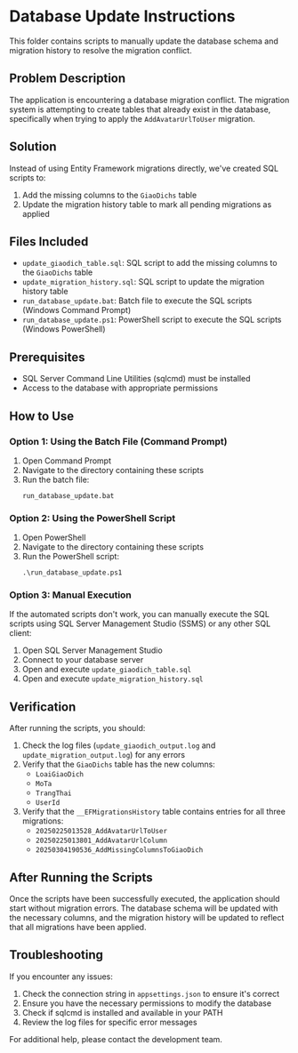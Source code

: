 # Database Update Instructions

This folder contains scripts to manually update the database schema and migration history to resolve the migration conflict.

## Problem Description

The application is encountering a database migration conflict. The migration system is attempting to create tables that already exist in the database, specifically when trying to apply the `AddAvatarUrlToUser` migration.

## Solution

Instead of using Entity Framework migrations directly, we've created SQL scripts to:

1. Add the missing columns to the `GiaoDichs` table
2. Update the migration history table to mark all pending migrations as applied

## Files Included

- `update_giaodich_table.sql`: SQL script to add the missing columns to the `GiaoDichs` table
- `update_migration_history.sql`: SQL script to update the migration history table
- `run_database_update.bat`: Batch file to execute the SQL scripts (Windows Command Prompt)
- `run_database_update.ps1`: PowerShell script to execute the SQL scripts (Windows PowerShell)

## Prerequisites

- SQL Server Command Line Utilities (sqlcmd) must be installed
- Access to the database with appropriate permissions

## How to Use

### Option 1: Using the Batch File (Command Prompt)

1. Open Command Prompt
2. Navigate to the directory containing these scripts
3. Run the batch file:
   ```
   run_database_update.bat
   ```

### Option 2: Using the PowerShell Script

1. Open PowerShell
2. Navigate to the directory containing these scripts
3. Run the PowerShell script:
   ```
   .\run_database_update.ps1
   ```

### Option 3: Manual Execution

If the automated scripts don't work, you can manually execute the SQL scripts using SQL Server Management Studio (SSMS) or any other SQL client:

1. Open SQL Server Management Studio
2. Connect to your database server
3. Open and execute `update_giaodich_table.sql`
4. Open and execute `update_migration_history.sql`

## Verification

After running the scripts, you should:

1. Check the log files (`update_giaodich_output.log` and `update_migration_output.log`) for any errors
2. Verify that the `GiaoDichs` table has the new columns:
   - `LoaiGiaoDich`
   - `MoTa`
   - `TrangThai`
   - `UserId`
3. Verify that the `__EFMigrationsHistory` table contains entries for all three migrations:
   - `20250225013528_AddAvatarUrlToUser`
   - `20250225013801_AddAvatarUrlColumn`
   - `20250304190536_AddMissingColumnsToGiaoDich`

## After Running the Scripts

Once the scripts have been successfully executed, the application should start without migration errors. The database schema will be updated with the necessary columns, and the migration history will be updated to reflect that all migrations have been applied.

## Troubleshooting

If you encounter any issues:

1. Check the connection string in `appsettings.json` to ensure it's correct
2. Ensure you have the necessary permissions to modify the database
3. Check if sqlcmd is installed and available in your PATH
4. Review the log files for specific error messages

For additional help, please contact the development team. 